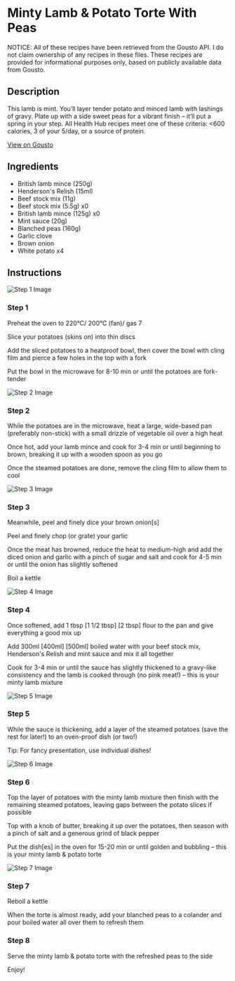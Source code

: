 # Minty Lamb & Potato Torte With Peas

NOTICE: All of these recipes have been retrieved from the Gousto API. I do not claim ownership of any recipes in these files. These recipes are provided for informational purposes only, based on publicly available data from Gousto.

## Description

This lamb is mint. You’ll layer tender potato and minced lamb with lashings of  gravy. Plate up with a side sweet peas for a vibrant finish – it’ll put a spring in your step. All Health Hub recipes meet one of these criteria: <600 calories, 3 of your 5/day, or a source of protein.

[View on Gousto](https://www.gousto.co.uk/recipes/cookbook/easter-minty-lamb-potato-torte-with-peas)

## Ingredients

- British lamb mince (250g)
- Henderson's Relish (15ml)
- Beef stock mix (11g)
- Beef stock mix (5.5g) x0
- British lamb mince (125g) x0
- Mint sauce (20g)
- Blanched peas (160g)
- Garlic clove
- Brown onion
- White potato x4

## Instructions

![Step 1 Image](https://production-media.gousto.co.uk/cms/recipe-step-image/Step-1--1709041310816-x200.jpg)

### Step 1

Preheat the oven to 220°C/ 200°C (fan)/ gas 7

Slice your potatoes (skins on) into thin discs

Add the sliced potatoes to a heatproof bowl, then cover the bowl with cling film and pierce a few holes in the top with a fork

Put the bowl in the microwave for 8-10 min or until the potatoes are fork-tender

![Step 2 Image](https://production-media.gousto.co.uk/cms/recipe-step-image/Step-2-1709041315297-x200.jpg)

### Step 2

While the potatoes are in the microwave, heat a large, wide-based pan (preferably non-stick) with a small drizzle of vegetable oil over a high heat

Once hot, add your lamb mince and cook for 3-4 min or until beginning to brown, breaking it up with a wooden spoon as you go

Once the steamed potatoes are done, remove the cling film to allow them to cool

![Step 3 Image](https://production-media.gousto.co.uk/cms/recipe-step-image/Step-3-1709041319356-x200.jpg)

### Step 3

Meanwhile, peel and finely dice your brown onion[s]

Peel and finely chop (or grate) your garlic

Once the meat has browned, reduce the heat to medium-high and add the diced onion and garlic with a pinch of sugar and salt and cook for 4-5 min or until the onion has slightly softened

Boil a kettle

![Step 4 Image](https://production-media.gousto.co.uk/cms/recipe-step-image/Step-4-1709041323913-x200.jpg)

### Step 4

Once softened, add 1 tbsp <span class="text-purple">[1 1/2 tbsp]</span><span class="text-danger"> [2 tbsp]</span> flour to the pan and give everything a good mix up

Add 300ml <span class="text-purple">[400ml] </span><span class="text-danger">[500ml]</span> boiled water with your beef stock mix, Henderson's Relish and mint sauce and mix it all together

Cook for 3-4 min or until the sauce has slightly thickened to a gravy-like consistency and the lamb is cooked through (no pink meat!) – this is your minty lamb mixture

![Step 5 Image](https://production-media.gousto.co.uk/cms/recipe-step-image/Step-5-1709041328283-x200.jpg)

### Step 5

While the sauce is thickening, add a layer of the steamed potatoes (save the rest for later!) to an oven-proof dish (or two!)

Tip: For fancy presentation, use individual dishes!

![Step 6 Image](https://production-media.gousto.co.uk/cms/recipe-step-image/Step-6-1709041332395-x200.jpg)

### Step 6

Top the layer of potatoes with the minty lamb mixture then finish with the remaining steamed potatoes, leaving gaps between the potato slices if possible

Top with a knob of butter, breaking it up over the potatoes, then season with a pinch of salt and a generous grind of black pepper

Put the dish[es] in the oven for 15-20 min or until golden and bubbling – this is your minty lamb & potato torte

![Step 7 Image](https://production-media.gousto.co.uk/cms/recipe-step-image/Step-7-1709041335705-x200.jpg)

### Step 7

Reboil a kettle

When the torte is almost ready, add your blanched peas to a colander and pour boiled water all over them to refresh them

### Step 8

Serve the minty lamb & potato torte with the refreshed peas to the side

Enjoy!

